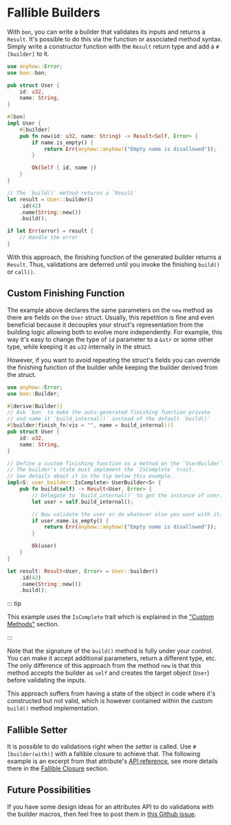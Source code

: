 # Fallible Builders

With `bon`, you can write a builder that validates its inputs and returns a `Result`. It's possible to do this via the function or associated method syntax. Simply write a constructor function with the `Result` return type and add a `#[builder]` to it.

```rust
use anyhow::Error;
use bon::bon;

pub struct User {
    id: u32,
    name: String,
}

#[bon]
impl User {
    #[builder]
    pub fn new(id: u32, name: String) -> Result<Self, Error> {
        if name.is_empty() {
            return Err(anyhow::anyhow!("Empty name is disallowed"));
        }

        Ok(Self { id, name })
    }
}

// The `build()` method returns a `Result`
let result = User::builder()
    .id(42)
    .name(String::new())
    .build();

if let Err(error) = result {
    // Handle the error
}
```

With this approach, the finishing function of the generated builder returns a `Result`. Thus, validations are deferred until you invoke the finishing `build()` or `call()`.

## Custom Finishing Function

The example above declares the same parameters on the `new` method as there are fields on the `User` struct. Usually, this repetition is fine and even beneficial because it decouples your struct's representation from the building logic allowing both to evolve more independently. For example, this way it's easy to change the type of `id` parameter to a `&str` or some other type, while keeping it as `u32` internally in the struct.

However, if you want to avoid repeating the struct's fields you can override the finishing function of the builder while keeping the builder derived from the struct.

```rust
use anyhow::Error;
use bon::Builder;

#[derive(Builder)]
// Ask `bon` to make the auto-generated finishing function private
// and name it `build_internal()` instead of the default `build()`
#[builder(finish_fn(vis = "", name = build_internal))]
pub struct User {
    id: u32,
    name: String,
}

// Define a custom finishing function as a method on the `UserBuilder`.
// The builder's state must implement the `IsComplete` trait.
// See details about it in the tip below this example.
impl<S: user_builder::IsComplete> UserBuilder<S> {
    pub fn build(self) -> Result<User, Error> {
        // Delegate to `build_internal()` to get the instance of user.
        let user = self.build_internal();

        // Now validate the user or do whatever else you want with it.
        if user.name.is_empty() {
            return Err(anyhow::anyhow!("Empty name is disallowed"));
        }

        Ok(user)
    }
}

let result: Result<User, Error> = User::builder()
    .id(42)
    .name(String::new())
    .build();
```

::: tip

This example uses the `IsComplete` trait which is explained in the ["Custom Methods"](../typestate-api/custom-methods#iscomplete-trait) section.

:::

Note that the signature of the `build()` method is fully under your control. You can make it accept additional parameters, return a different type, etc. The only difference of this approach from the method `new` is that this method accepts the builder as `self` and creates the target object (`User`) before validating the inputs.

This approach suffers from having a state of the object in code where it's constructed but not valid, which is however contained within the custom `build()` method implementation.

## Fallible Setter

It is possible to do validations right when the setter is called. Use `#[builder(with)]` with a fallible closure to achieve that. The following example is an excerpt from that attribute's [API reference](../../reference/builder/member/with), see more details there in the [Fallible Closure](../../reference/builder/member/with#fallible-closure) section.

<!--@include: ../../reference/builder/member/with.md#fallible-closure-example-->

## Future Possibilities

If you have some design ideas for an attributes API to do validations with the builder macros, then feel free to post them in [this Github issue](https://github.com/elastio/bon/issues/34).
